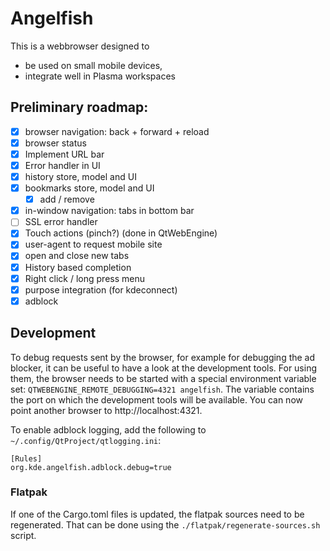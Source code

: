 # Angelfish

This is a webbrowser designed to

- be used on small mobile devices,
- integrate well in Plasma workspaces

## Preliminary roadmap:
- [x] browser navigation: back + forward + reload
- [x] browser status
- [x] Implement URL bar
- [x] Error handler in UI
- [x] history store, model and UI
- [x] bookmarks store, model and UI
  - [x] add / remove
- [x] in-window navigation: tabs in bottom bar
- [ ] SSL error handler
- [x] Touch actions (pinch?) (done in QtWebEngine)
- [x] user-agent to request mobile site
- [x] open and close new tabs
- [x] History based completion
- [x] Right click / long press menu
- [x] purpose integration (for kdeconnect)
- [x] adblock

## Development
To debug requests sent by the browser, for example for debugging the ad blocker, it can be useful to have a look at the development tools.
For using them, the browser needs to be started with a special environment variable set: `QTWEBENGINE_REMOTE_DEBUGGING=4321 angelfish`.
The variable contains the port on which the development tools will be available. You can now point another browser to http://localhost:4321.

To enable adblock logging, add the following to `~/.config/QtProject/qtlogging.ini`:
```
[Rules]
org.kde.angelfish.adblock.debug=true
```

### Flatpak
If one of the Cargo.toml files is updated, the flatpak sources need to be regenerated. That can be done using the `./flatpak/regenerate-sources.sh` script.
